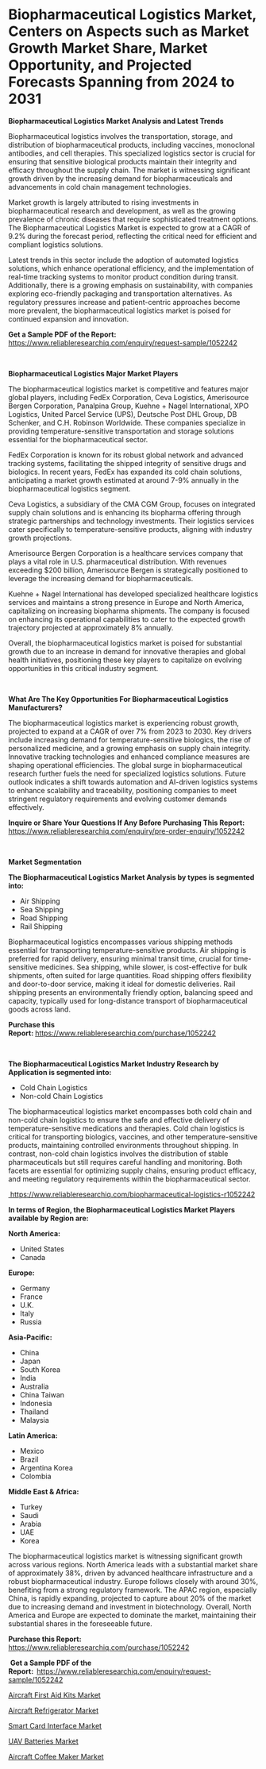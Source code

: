 <p><h1>Biopharmaceutical Logistics Market, Centers on Aspects such as Market Growth Market Share, Market Opportunity, and Projected Forecasts Spanning from 2024 to 2031</h1></p><p><strong>Biopharmaceutical Logistics Market Analysis and Latest Trends</strong></p>
<p><p>Biopharmaceutical logistics involves the transportation, storage, and distribution of biopharmaceutical products, including vaccines, monoclonal antibodies, and cell therapies. This specialized logistics sector is crucial for ensuring that sensitive biological products maintain their integrity and efficacy throughout the supply chain. The market is witnessing significant growth driven by the increasing demand for biopharmaceuticals and advancements in cold chain management technologies.</p><p>Market growth is largely attributed to rising investments in biopharmaceutical research and development, as well as the growing prevalence of chronic diseases that require sophisticated treatment options. The Biopharmaceutical Logistics Market is expected to grow at a CAGR of 9.2% during the forecast period, reflecting the critical need for efficient and compliant logistics solutions.</p><p>Latest trends in this sector include the adoption of automated logistics solutions, which enhance operational efficiency, and the implementation of real-time tracking systems to monitor product condition during transit. Additionally, there is a growing emphasis on sustainability, with companies exploring eco-friendly packaging and transportation alternatives. As regulatory pressures increase and patient-centric approaches become more prevalent, the biopharmaceutical logistics market is poised for continued expansion and innovation.</p></p>
<p><strong>Get a Sample PDF of the Report:&nbsp;</strong> <a href="https://www.reliableresearchiq.com/enquiry/request-sample/1052242?utm_campaign=99&utm_medium=2&utm_source=Github&utm_content=ia&utm_term=18122024&utm_id=biopharmaceutical-logistics">https://www.reliableresearchiq.com/enquiry/request-sample/1052242</a></p>
<p>&nbsp;</p>
<p><strong>Biopharmaceutical Logistics Major Market Players</strong></p>
<p><p>The biopharmaceutical logistics market is competitive and features major global players, including FedEx Corporation, Ceva Logistics, Amerisource Bergen Corporation, Panalpina Group, Kuehne + Nagel International, XPO Logistics, United Parcel Service (UPS), Deutsche Post DHL Group, DB Schenker, and C.H. Robinson Worldwide. These companies specialize in providing temperature-sensitive transportation and storage solutions essential for the biopharmaceutical sector.</p><p>FedEx Corporation is known for its robust global network and advanced tracking systems, facilitating the shipped integrity of sensitive drugs and biologics. In recent years, FedEx has expanded its cold chain solutions, anticipating a market growth estimated at around 7-9% annually in the biopharmaceutical logistics segment.</p><p>Ceva Logistics, a subsidiary of the CMA CGM Group, focuses on integrated supply chain solutions and is enhancing its biopharma offering through strategic partnerships and technology investments. Their logistics services cater specifically to temperature-sensitive products, aligning with industry growth projections.</p><p>Amerisource Bergen Corporation is a healthcare services company that plays a vital role in U.S. pharmaceutical distribution. With revenues exceeding $200 billion, Amerisource Bergen is strategically positioned to leverage the increasing demand for biopharmaceuticals.</p><p>Kuehne + Nagel International has developed specialized healthcare logistics services and maintains a strong presence in Europe and North America, capitalizing on increasing biopharma shipments. The company is focused on enhancing its operational capabilities to cater to the expected growth trajectory projected at approximately 8% annually.</p><p>Overall, the biopharmaceutical logistics market is poised for substantial growth due to an increase in demand for innovative therapies and global health initiatives, positioning these key players to capitalize on evolving opportunities in this critical industry segment.</p></p>
<p>&nbsp;</p>
<p><strong>What Are The Key Opportunities For Biopharmaceutical Logistics Manufacturers?</strong></p>
<p><p>The biopharmaceutical logistics market is experiencing robust growth, projected to expand at a CAGR of over 7% from 2023 to 2030. Key drivers include increasing demand for temperature-sensitive biologics, the rise of personalized medicine, and a growing emphasis on supply chain integrity. Innovative tracking technologies and enhanced compliance measures are shaping operational efficiencies. The global surge in biopharmaceutical research further fuels the need for specialized logistics solutions. Future outlook indicates a shift towards automation and AI-driven logistics systems to enhance scalability and traceability, positioning companies to meet stringent regulatory requirements and evolving customer demands effectively.</p></p>
<p><strong>Inquire or Share Your Questions If Any Before Purchasing This Report:</strong> <a href="https://www.reliableresearchiq.com/enquiry/pre-order-enquiry/1052242?utm_campaign=99&utm_medium=2&utm_source=Github&utm_content=ia&utm_term=18122024&utm_id=biopharmaceutical-logistics">https://www.reliableresearchiq.com/enquiry/pre-order-enquiry/1052242</a></p>
<p>&nbsp;</p>
<p><strong>Market Segmentation</strong></p>
<p><strong>The Biopharmaceutical Logistics Market Analysis by types is segmented into:</strong></p>
<p><ul><li>Air Shipping</li><li>Sea Shipping</li><li>Road Shipping</li><li>Rail Shipping</li></ul></p>
<p><p>Biopharmaceutical logistics encompasses various shipping methods essential for transporting temperature-sensitive products. Air shipping is preferred for rapid delivery, ensuring minimal transit time, crucial for time-sensitive medicines. Sea shipping, while slower, is cost-effective for bulk shipments, often suited for large quantities. Road shipping offers flexibility and door-to-door service, making it ideal for domestic deliveries. Rail shipping presents an environmentally friendly option, balancing speed and capacity, typically used for long-distance transport of biopharmaceutical goods across land.</p></p>
<p><strong>Purchase this Report:&nbsp;</strong><a href="https://www.reliableresearchiq.com/purchase/1052242?utm_campaign=99&utm_medium=2&utm_source=Github&utm_content=ia&utm_term=18122024&utm_id=biopharmaceutical-logistics">https://www.reliableresearchiq.com/purchase/1052242</a></p>
<p>&nbsp;</p>
<p><strong>The Biopharmaceutical Logistics Market Industry Research by Application is segmented into:</strong></p>
<p><ul><li>Cold Chain Logistics</li><li>Non-cold Chain Logistics</li></ul></p>
<p><p>The biopharmaceutical logistics market encompasses both cold chain and non-cold chain logistics to ensure the safe and effective delivery of temperature-sensitive medications and therapies. Cold chain logistics is critical for transporting biologics, vaccines, and other temperature-sensitive products, maintaining controlled environments throughout shipping. In contrast, non-cold chain logistics involves the distribution of stable pharmaceuticals but still requires careful handling and monitoring. Both facets are essential for optimizing supply chains, ensuring product efficacy, and meeting regulatory requirements within the biopharmaceutical sector.</p></p>
<p><a href="https://www.reliableresearchiq.com/biopharmaceutical-logistics-r1052242?utm_campaign=99&utm_medium=2&utm_source=Github&utm_content=ia&utm_term=18122024&utm_id=biopharmaceutical-logistics">&nbsp;https://www.reliableresearchiq.com/biopharmaceutical-logistics-r1052242</a></p>
<p><strong>In terms of Region, the Biopharmaceutical Logistics Market Players available by Region are:</strong></p>
<p>
    <p> <strong> North America: </strong>
        <ul>
            <li>United States</li>
            <li>Canada</li>
        </ul>
        </p> 
    <p> <strong> Europe: </strong>
        <ul>
            <li>Germany</li>
            <li>France</li>
            <li>U.K.</li>
            <li>Italy</li>
            <li>Russia</li>
        </ul>
        </p> 
    <p> <strong> Asia-Pacific: </strong>
        <ul>
            <li>China</li>
            <li>Japan</li>
            <li>South Korea</li>
            <li>India</li>
            <li>Australia</li>
            <li>China Taiwan</li>
            <li>Indonesia</li>
            <li>Thailand</li>
            <li>Malaysia</li>
        </ul>
        </p> 
    <p> <strong> Latin America: </strong>
        <ul>
            <li>Mexico</li>
            <li>Brazil</li>
            <li>Argentina Korea</li>
            <li>Colombia</li>
        </ul>
        </p> 
    <p> <strong> Middle East & Africa: </strong>
        <ul>
            <li>Turkey</li>
            <li>Saudi</li>
            <li>Arabia</li>
            <li>UAE</li>
            <li>Korea</li>
        </ul>
    </p>
    </p>
<p><p>The biopharmaceutical logistics market is witnessing significant growth across various regions. North America leads with a substantial market share of approximately 38%, driven by advanced healthcare infrastructure and a robust biopharmaceutical industry. Europe follows closely with around 30%, benefiting from a strong regulatory framework. The APAC region, especially China, is rapidly expanding, projected to capture about 20% of the market due to increasing demand and investment in biotechnology. Overall, North America and Europe are expected to dominate the market, maintaining their substantial shares in the foreseeable future.</p></p>
<p><strong>Purchase this Report: </strong><a href="https://www.reliableresearchiq.com/purchase/1052242?utm_campaign=99&utm_medium=2&utm_source=Github&utm_content=ia&utm_term=18122024&utm_id=biopharmaceutical-logistics">https://www.reliableresearchiq.com/purchase/1052242</a></p>
<p>&nbsp;<strong>Get a Sample PDF of the Report:&nbsp;&nbsp;</strong><a href="https://www.reliableresearchiq.com/enquiry/request-sample/1052242?utm_campaign=99&utm_medium=2&utm_source=Github&utm_content=ia&utm_term=18122024&utm_id=biopharmaceutical-logistics">https://www.reliableresearchiq.com/enquiry/request-sample/1052242</a></p>
<p><strong></strong></p>
<p><p><a href="https://www.linkedin.com/pulse/projected-growth-aircraft-first-aid-kits-market-size-cagr-bn2qc?utm_campaign=99&utm_medium=2&utm_source=Github&utm_content=ia&utm_term=18122024&utm_id=biopharmaceutical-logistics">Aircraft First Aid Kits Market</a></p><p><a href="https://www.linkedin.com/pulse/in-depth-market-analysis-aircraft-refrigerator-trends-size-projected-yoapc?utm_campaign=99&utm_medium=2&utm_source=Github&utm_content=ia&utm_term=18122024&utm_id=biopharmaceutical-logistics">Aircraft Refrigerator Market</a></p><p><a href="https://www.linkedin.com/pulse/global-smart-card-interface-market-size-share-projected-109-4lkpe?utm_campaign=99&utm_medium=2&utm_source=Github&utm_content=ia&utm_term=18122024&utm_id=biopharmaceutical-logistics">Smart Card Interface Market</a></p><p><a href="https://www.linkedin.com/pulse/uav-batteries-market-analysis-insights-competition-cagr-h10bf?utm_campaign=99&utm_medium=2&utm_source=Github&utm_content=ia&utm_term=18122024&utm_id=biopharmaceutical-logistics">UAV Batteries Market</a></p><p><a href="https://www.linkedin.com/pulse/revenue-forecast-aircraft-coffee-maker-market-projected-47-cagr-2axhc?utm_campaign=99&utm_medium=2&utm_source=Github&utm_content=ia&utm_term=18122024&utm_id=biopharmaceutical-logistics">Aircraft Coffee Maker Market</a></p></p>